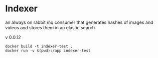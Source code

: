 # Indexer

an always on rabbit mq consumer that generates hashes of images and videos and stores them in an elastic search

v 0.0.12

```
docker build -t indexer-test .
docker run -v $(pwd):/app indexer-test
```
